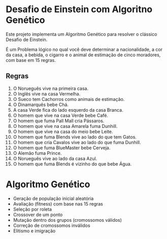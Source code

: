 # Desafio de Einstein com Algoritno Genético
Este projeto implementa um Algoritmo Genético para resolver o clássico Desafio de Einstein.

É um Problema lógico no qual você deve determinar a nacionalidade, a cor da casa, a bebida, o cigarro e o animal de estimação de cinco moradores, com base em 15 regras.
## Regras
1. O Norueguês vive na primeira casa.
2. O Inglês vive na casa Vermelha.
3. O Sueco tem Cachorros como animais de estimação.
4. O Dinamarquês bebe Chá.
5. A casa Verde fica do lado esquerdo da casa Branca.
6. O homem que vive na casa Verde bebe Café.
7. O homem que fuma Pall Mall cria Pássaros.
8. O homem que vive na casa Amarela fuma Dunhill.
9. O homem que vive na casa do meio bebe Leite.
10. O homem que fuma Blends vive ao lado do que tem Gatos.
11. O homem que cria Cavalos vive ao lado do que fuma Dunhill.
12. O homem que fuma BlueMaster bebe Cerveja.
13. O Alemão fuma Prince.
14. O Norueguês vive ao lado da casa Azul.
15. O homem que fuma Blends é vizinho do que bebe Água.

# Algoritmo Genético
- Geração de população inicial aleatória
- Avaliação (fitness) com base nas 15 regras
- Seleção por roleta
- Crossover de um ponto
- Mutação dentro dos grupos (cromossomos válidos)
- Correção de cromossomos inválidos
- Elitismo e imigração
